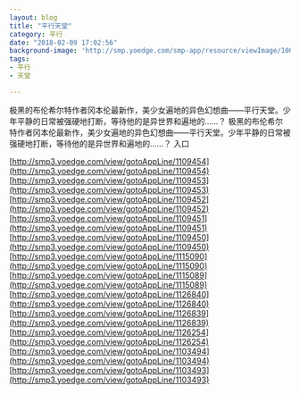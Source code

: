 ```yaml
---
layout: blog
title: "平行天堂"
category: 平行
date: "2018-02-09 17:02:56"
background-image: 'http://smp.yoedge.com/smp-app/resource/viewImage/1003256appline.png'
tags:
- 平行
- 天堂

---
```

极黑的布伦希尔特作者冈本伦最新作，美少女遍地的异色幻想曲——平行天堂。少年平静的日常被强硬地打断，等待他的是异世界和遍地的……？
极黑的布伦希尔特作者冈本伦最新作，美少女遍地的异色幻想曲——平行天堂。少年平静的日常被强硬地打断，等待他的是异世界和遍地的……？
入口

[http://smp3.yoedge.com/view/gotoAppLine/1109454](http://smp3.yoedge.com/view/gotoAppLine/1109454)
[http://smp3.yoedge.com/view/gotoAppLine/1109453](http://smp3.yoedge.com/view/gotoAppLine/1109453)
[http://smp3.yoedge.com/view/gotoAppLine/1109452](http://smp3.yoedge.com/view/gotoAppLine/1109452)
[http://smp3.yoedge.com/view/gotoAppLine/1109451](http://smp3.yoedge.com/view/gotoAppLine/1109451)
[http://smp3.yoedge.com/view/gotoAppLine/1109450](http://smp3.yoedge.com/view/gotoAppLine/1109450)
[http://smp3.yoedge.com/view/gotoAppLine/1115090](http://smp3.yoedge.com/view/gotoAppLine/1115090)
[http://smp3.yoedge.com/view/gotoAppLine/1115089](http://smp3.yoedge.com/view/gotoAppLine/1115089)
[http://smp3.yoedge.com/view/gotoAppLine/1126840](http://smp3.yoedge.com/view/gotoAppLine/1126840)
[http://smp3.yoedge.com/view/gotoAppLine/1126839](http://smp3.yoedge.com/view/gotoAppLine/1126839)
[http://smp3.yoedge.com/view/gotoAppLine/1126254](http://smp3.yoedge.com/view/gotoAppLine/1126254)
[http://smp3.yoedge.com/view/gotoAppLine/1103494](http://smp3.yoedge.com/view/gotoAppLine/1103494)
[http://smp3.yoedge.com/view/gotoAppLine/1103493](http://smp3.yoedge.com/view/gotoAppLine/1103493)

        
